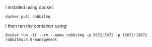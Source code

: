 I installed using docker.

`docker pull rabbitmq`

I then ran the container using:

`docker run -it --rm --name rabbitmq -p 5672:5672 -p 15672:15672 rabbitmq:4.0-management`
